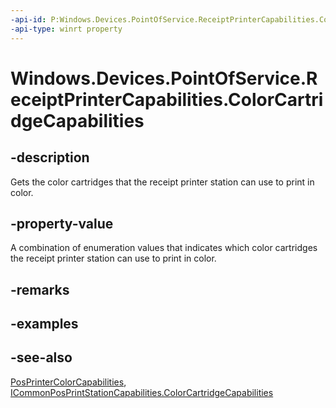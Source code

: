 ```yaml
---
-api-id: P:Windows.Devices.PointOfService.ReceiptPrinterCapabilities.ColorCartridgeCapabilities
-api-type: winrt property
---
```


<!-- Property syntax
public Windows.Devices.PointOfService.PosPrinterColorCapabilities ColorCartridgeCapabilities { get; }
-->

# Windows.Devices.PointOfService.ReceiptPrinterCapabilities.ColorCartridgeCapabilities

## -description
Gets the color cartridges that the receipt printer station can use to print in color.

## -property-value
A combination of enumeration values that indicates which color cartridges the receipt printer station can use to print in color.

## -remarks

## -examples

## -see-also
[PosPrinterColorCapabilities](posprintercolorcapabilities.md), [ICommonPosPrintStationCapabilities.ColorCartridgeCapabilities](icommonposprintstationcapabilities_colorcartridgecapabilities.md)